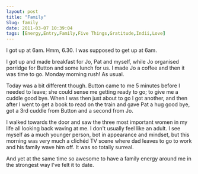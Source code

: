 ```yaml
---
layout: post
title: "Family"
Slug: family
date: 2011-03-07 10:39:04
tags: [Energy,Entry,Family,Five Things,Gratitude,Indii,Love]
---
```

I got up at 6am. Hmm, 6.30. I was supposed to get up at 6am.

I got up and made breakfast for Jo, Pat and myself, while Jo organised porridge for Button and some lunch for us. I made Jo a coffee and then it was time to go. Monday morning rush! As usual.

Today was a bit different though. Button came to me 5 minutes before I needed to leave; she could sense me getting ready to go; to give me a cuddle good bye. When I was then just about to go I got another, and then after I went to get a book to read on the train and gave Pat a hug good bye, got a 3rd cuddle from Button and a second from Jo.

I walked towards the door and saw the three most important women in my life all looking back waving at me. I don't usually feel like an adult. I see myself as a much younger person, bot in appearance and mindset, but this morning was very much a clichéd TV scene where dad leaves to go to work and his family wave him off. It was so totally surreal.

And yet at the same time so awesome to have a family energy around me in the strongest way I've felt it to date.
